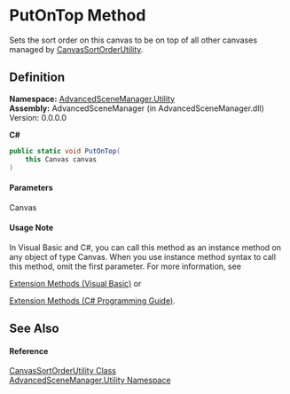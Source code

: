 # PutOnTop Method

Sets the sort order on this canvas to be on top of all other canvases managed by [CanvasSortOrderUtility](T_AdvancedSceneManager_Utility_CanvasSortOrderUtility.md).

## Definition

**Namespace:** [AdvancedSceneManager.Utility](N_AdvancedSceneManager_Utility.md)\
**Assembly:** AdvancedSceneManager (in AdvancedSceneManager.dll) Version: 0.0.0.0

**C#**

```c#
public static void PutOnTop(
	this Canvas canvas
)
```

#### Parameters

&#x20; Canvas&#x20;

#### Usage Note

In Visual Basic and C#, you can call this method as an instance method on any object of type Canvas. When you use instance method syntax to call this method, omit the first parameter. For more information, see

[Extension Methods (Visual Basic)](https://docs.microsoft.com/dotnet/visual-basic/programming-guide/language-features/procedures/extension-methods) or

[Extension Methods (C# Programming Guide)](https://docs.microsoft.com/dotnet/csharp/programming-guide/classes-and-structs/extension-methods).

## See Also

#### Reference

[CanvasSortOrderUtility Class](T_AdvancedSceneManager_Utility_CanvasSortOrderUtility.md)\
[AdvancedSceneManager.Utility Namespace](N_AdvancedSceneManager_Utility.md)
